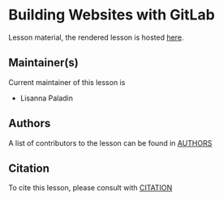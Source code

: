 # Building Websites with GitLab

Lesson material, the rendered lesson is hosted [here](https://grp-bio-it-workshops.embl-community.io/building-websites-with-gitlab).

## Maintainer(s)

Current maintainer of this lesson is

* Lisanna Paladin

## Authors

A list of contributors to the lesson can be found in [AUTHORS](AUTHORS)

## Citation

To cite this lesson, please consult with [CITATION](CITATION)

[lesson-example]: https://carpentries.github.io/lesson-example
